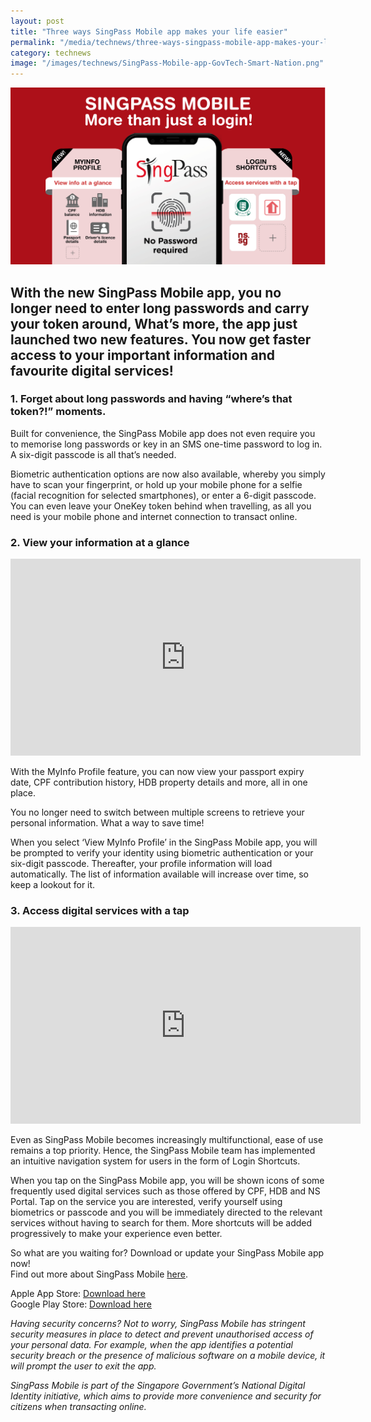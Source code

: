```yaml
---
layout: post
title: "Three ways SingPass Mobile app makes your life easier"
permalink: "/media/technews/three-ways-singpass-mobile-app-makes-your-life-easier"
category: technews
image: "/images/technews/SingPass-Mobile-app-GovTech-Smart-Nation.png"
---
```


![SingPass Mobile App built by GovTech for a Smart Nation](/images/technews/SingPass-Mobile-app-GovTech-Smart-Nation.png)

With the new SingPass Mobile app, you no longer need to enter long passwords and carry your token around, What’s more, the app just launched two new features. You now get faster access to your important information and favourite digital services!
---
### **1. Forget about long passwords and having “where’s that token?!” moments.**

Built for convenience, the SingPass Mobile app does not even require you to memorise long passwords or key in an SMS one-time password to log in. A six-digit passcode is all that’s needed. 

Biometric authentication options are now also available, whereby you simply have to scan your fingerprint, or hold up your mobile phone for a selfie (facial recognition for selected smartphones), or enter a 6-digit passcode. You can even leave your OneKey token behind when travelling, as all you need is your mobile phone and internet connection to transact online.


### **2. View your information at a glance**

<div class="bp-youtube">
  <iframe width="560" height="315" src="https://www.youtube.com/embed/dVdRW_DOpag" frameborder="0" allow="autoplay; encrypted-media" allowfullscreen></iframe>
</div>

With the MyInfo Profile feature, you can now view your passport expiry date, CPF contribution history, HDB property details and more, all in one place. 

You no longer need to switch between multiple screens to retrieve your personal information. What a way to save time!

When you select ‘View MyInfo Profile’ in the SingPass Mobile app, you will be prompted to verify your identity using biometric authentication or your six-digit passcode. Thereafter, your profile information will load automatically. The list of information available will increase over time, so keep a lookout for it.


### **3. Access digital services with a tap**

<div class="bp-youtube">
  <iframe width="560" height="315" src="https://www.youtube.com/embed/dxEbVxIYsKQ" frameborder="0" allow="autoplay; encrypted-media" allowfullscreen></iframe>
</div>

Even as SingPass Mobile becomes increasingly multifunctional, ease of use remains a top priority. Hence, the SingPass Mobile team has implemented an intuitive navigation system for users in the form of Login Shortcuts.

When you tap on the SingPass Mobile app, you will be shown icons of some frequently used digital services such as those offered by CPF, HDB and NS Portal. Tap on the service you are interested, verify yourself using biometrics or passcode and you will be immediately directed to the relevant services without having to search for them. More shortcuts will be added progressively to make your experience even better.

So what are you waiting for? Download or update your SingPass Mobile app now!<br>
Find out more about SingPass Mobile [here](https://go.gov.sg/spm-technews-may2019).<br>

Apple App Store: [Download here](https://itunes.apple.com/us/app/singpass-mobile/id1340660807)<br>
Google Play Store: [Download here](https://play.google.com/store/apps/details?id=sg.ndi.sp&hl=en-GB)

*Having security concerns? Not to worry, SingPass Mobile has stringent security measures in place to detect and prevent unauthorised access of your personal data. For example, when the app identifies a potential security breach or the presence of malicious software on a mobile device, it will prompt the user to exit the app.*

*SingPass Mobile is part of the Singapore Government’s National Digital Identity initiative, which aims to provide more convenience and security for citizens when transacting online.*
